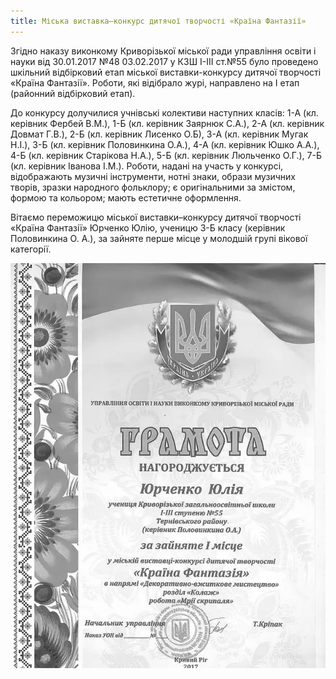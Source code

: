 ```yaml
---
title: Міська виставка–конкурс дитячої творчості «Країна Фантазії»
---
```


Згідно наказу виконкому Криворізької міської ради управління освіти і науки від 30.01.2017 №48 03.02.2017 у КЗШ І-ІІІ ст.№55 було проведено шкільний відбірковий етап міської виставки-конкурсу дитячої творчості «Країна Фантазії». Роботи, які відібрало журі, направлено на І етап (районний відбірковий етап).

До конкурсу долучилися учнівські колективи наступних класів: 1-А (кл. керівник Фербей В.М.), 1-Б (кл. керівник Заярнюк С.А.), 2-А (кл. керівник Довмат Г.В.), 2-Б (кл. керівник Лисенко О.Б), 3-А (кл. керівник Мугак Н.І.), 3-Б (кл. керівник Половинкина О.А.), 4-А (кл. керівник Юшко А.А.), 4-Б (кл. керівник Старікова Н.А.), 5-Б (кл. керівник Люльченко О.Г.), 7-Б (кл. керівник Іванова І.М.). Роботи, надані на участь у конкурсі, відображають музичні інструменти, нотні знаки, образи музичних творів, зразки народного фольклору; є оригінальними за змістом, формою та кольором; мають естетичне оформлення.

Вітаємо переможицю міської виставки–конкурсу дитячої творчості «Країна Фантазії» Юрченко Юлію, ученицю 3-Б класу (керівник Половинкина О. А.), за зайняте перше місце у молодшій групі вікової категорії.

![](1.webp)

<slideshow id="_/72157680911882785" />
